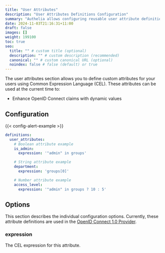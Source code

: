 ```yaml
---
title: "User Attributes"
description: "User Attributes Definitions Configuration"
summary: "Authelia allows configuring reusable user attribute definitions."
date: 2024-11-03T21:16:31+11:00
draft: false
images: []
weight: 199100
toc: true
seo:
  title: "" # custom title (optional)
  description: "" # custom description (recommended)
  canonical: "" # custom canonical URL (optional)
  noindex: false # false (default) or true
---
```


The user attributes section allows you to define custom attributes for your users using Common Expression Language (CEL).
These attributes can be used at the current time to:

- Enhance OpenID Connect claims with dynamic values

## Configuration

{{< config-alert-example >}}

```yaml {title="configuration.yml"}
definitions:
  user_attributes:
    # Boolean attribute example
    is_admin:
      expression: '"admin" in groups'

    # String attribute example
    department:
      expression: 'groups[0]'

    # Number attribute example
    access_level:
      expression: '"admin" in groups ? 10 : 5'
```

## Options

This section describes the individual configuration options. Currently, these attribute definitions are used in the
[OpenID Connect 1.0 Provider](../identity-providers/openid-connect/provider.md#pol).

### expression

The CEL expression for this attribute.
